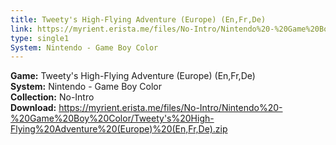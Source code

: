 ```yaml
---
title: Tweety's High-Flying Adventure (Europe) (En,Fr,De)
link: https://myrient.erista.me/files/No-Intro/Nintendo%20-%20Game%20Boy%20Color/Tweety's%20High-Flying%20Adventure%20(Europe)%20(En,Fr,De).zip
type: single1
System: Nintendo - Game Boy Color
---
```

<b>Game:</b> Tweety's High-Flying Adventure (Europe) (En,Fr,De)<br>
<b>System:</b> Nintendo - Game Boy Color<br>
<b>Collection:</b> No-Intro<br>
<b>Download:</b> https://myrient.erista.me/files/No-Intro/Nintendo%20-%20Game%20Boy%20Color/Tweety's%20High-Flying%20Adventure%20(Europe)%20(En,Fr,De).zip